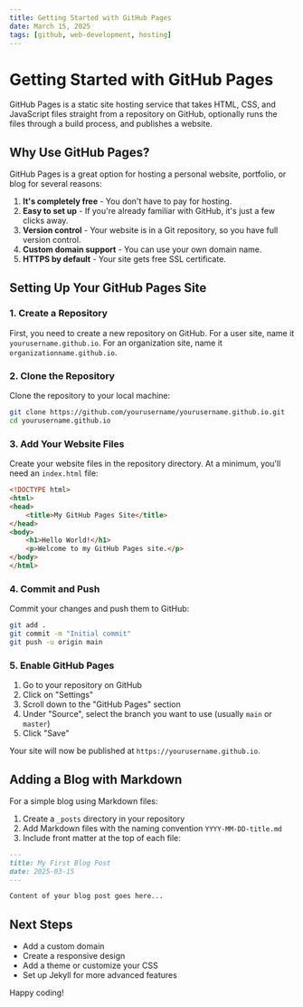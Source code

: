 ```yaml
---
title: Getting Started with GitHub Pages
date: March 15, 2025
tags: [github, web-development, hosting]
---
```


# Getting Started with GitHub Pages

GitHub Pages is a static site hosting service that takes HTML, CSS, and JavaScript files straight from a repository on GitHub, optionally runs the files through a build process, and publishes a website.

## Why Use GitHub Pages?

GitHub Pages is a great option for hosting a personal website, portfolio, or blog for several reasons:

1. **It's completely free** - You don't have to pay for hosting.
2. **Easy to set up** - If you're already familiar with GitHub, it's just a few clicks away.
3. **Version control** - Your website is in a Git repository, so you have full version control.
4. **Custom domain support** - You can use your own domain name.
5. **HTTPS by default** - Your site gets free SSL certificate.

## Setting Up Your GitHub Pages Site

### 1. Create a Repository

First, you need to create a new repository on GitHub. For a user site, name it `yourusername.github.io`. For an organization site, name it `organizationname.github.io`.

### 2. Clone the Repository

Clone the repository to your local machine:

```bash
git clone https://github.com/yourusername/yourusername.github.io.git
cd yourusername.github.io
```

### 3. Add Your Website Files

Create your website files in the repository directory. At a minimum, you'll need an `index.html` file:

```html
<!DOCTYPE html>
<html>
<head>
    <title>My GitHub Pages Site</title>
</head>
<body>
    <h1>Hello World!</h1>
    <p>Welcome to my GitHub Pages site.</p>
</body>
</html>
```

### 4. Commit and Push

Commit your changes and push them to GitHub:

```bash
git add .
git commit -m "Initial commit"
git push -u origin main
```

### 5. Enable GitHub Pages

1. Go to your repository on GitHub
2. Click on "Settings"
3. Scroll down to the "GitHub Pages" section
4. Under "Source", select the branch you want to use (usually `main` or `master`)
5. Click "Save"

Your site will now be published at `https://yourusername.github.io`.

## Adding a Blog with Markdown

For a simple blog using Markdown files:

1. Create a `_posts` directory in your repository
2. Add Markdown files with the naming convention `YYYY-MM-DD-title.md`
3. Include front matter at the top of each file:

```markdown
---
title: My First Blog Post
date: 2025-03-15
---

Content of your blog post goes here...
```

## Next Steps

- Add a custom domain
- Create a responsive design
- Add a theme or customize your CSS
- Set up Jekyll for more advanced features

Happy coding!
